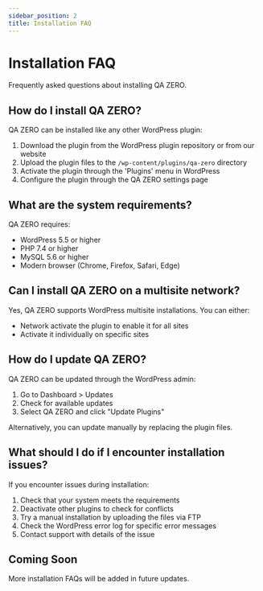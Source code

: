 ```yaml
---
sidebar_position: 2
title: Installation FAQ
---
```


# Installation FAQ

Frequently asked questions about installing QA ZERO.

## How do I install QA ZERO?

QA ZERO can be installed like any other WordPress plugin:

1. Download the plugin from the WordPress plugin repository or from our website
2. Upload the plugin files to the `/wp-content/plugins/qa-zero` directory
3. Activate the plugin through the 'Plugins' menu in WordPress
4. Configure the plugin through the QA ZERO settings page

## What are the system requirements?

QA ZERO requires:

- WordPress 5.5 or higher
- PHP 7.4 or higher
- MySQL 5.6 or higher
- Modern browser (Chrome, Firefox, Safari, Edge)

## Can I install QA ZERO on a multisite network?

Yes, QA ZERO supports WordPress multisite installations. You can either:

- Network activate the plugin to enable it for all sites
- Activate it individually on specific sites

## How do I update QA ZERO?

QA ZERO can be updated through the WordPress admin:

1. Go to Dashboard > Updates
2. Check for available updates
3. Select QA ZERO and click "Update Plugins"

Alternatively, you can update manually by replacing the plugin files.

## What should I do if I encounter installation issues?

If you encounter issues during installation:

1. Check that your system meets the requirements
2. Deactivate other plugins to check for conflicts
3. Try a manual installation by uploading the files via FTP
4. Check the WordPress error log for specific error messages
5. Contact support with details of the issue

## Coming Soon

More installation FAQs will be added in future updates.
